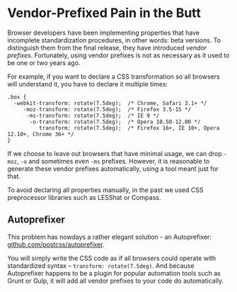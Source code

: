 Vendor-Prefixed Pain in the Butt
================================

Browser developers have been implementing properties that have incomplete
standardization procedures, in other words: beta versions. To distinguish them
from the final release, they have introduced *vendor prefixes*. Fortunately,
using vendor prefixes is not as necessary as it used to be one or two years ago.

For example, if you want to declare a CSS transformation so all browsers will
understand it, you have to declare it multiple times:

~~~~~~~~~~~~~~~~~~~~~~~~~~~~~~~~~~~~~~~~~~~~~~~~~~~~~~~~~~~~~~~~~~~~~~~~~~~~~~~~
.box {
  -webkit-transform: rotate(7.5deg);  /* Chrome, Safari 3.1+ */
     -moz-transform: rotate(7.5deg);  /* Firefox 3.5-15 */
      -ms-transform: rotate(7.5deg);  /* IE 9 */
       -o-transform: rotate(7.5deg);  /* Opera 10.50-12.00 */
          transform: rotate(7.5deg);  /* Firefox 16+, IE 10+, Opera 12.10+, Chrome 36+ */
}
~~~~~~~~~~~~~~~~~~~~~~~~~~~~~~~~~~~~~~~~~~~~~~~~~~~~~~~~~~~~~~~~~~~~~~~~~~~~~~~~

If we choose to leave out browsers that have minimal usage, we can drop `-moz`,
`-o` and sometimes even `-ms` prefixes. However, it is reasonable to generate
these vendor prefixes automatically, using a tool meant just for that.

To avoid declaring all properties manually, in the past we used CSS preprocessor
libraries such as LESShat or Compass.

Autoprefixer
------------

This problem has nowdays a rather elegant solution - an Autoprefixer:
[github.com/postcss/autoprefixer](<http://github.com/postcss/autoprefixer>).

You will simply write the CSS code as if all browsers could operate with
standardized syntax – `transform: rotate(7.5deg)`. And because Autoprefixer
happens to be a plugin for popular automation tools such as Grunt or Gulp, it
will add all vendor prefixes to your code do automatically.
